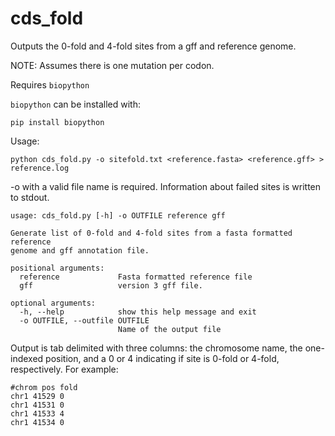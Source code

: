 # cds_fold
Outputs the 0-fold and 4-fold sites from a gff and reference genome.

NOTE: Assumes there is one mutation per codon.

Requires `biopython`

`biopython` can be installed with:

`pip install biopython`

Usage:

`python cds_fold.py -o sitefold.txt <reference.fasta> <reference.gff> > reference.log`


-o with a valid file name is required. Information about failed sites is written to stdout.

```
usage: cds_fold.py [-h] -o OUTFILE reference gff

Generate list of 0-fold and 4-fold sites from a fasta formatted reference
genome and gff annotation file.

positional arguments:
  reference             Fasta formatted reference file
  gff                   version 3 gff file.

optional arguments:
  -h, --help            show this help message and exit
  -o OUTFILE, --outfile OUTFILE
                        Name of the output file
```


Output is tab delimited with three columns: the chromosome name, the one-indexed position, and a 0 or 4 indicating if site is 0-fold or 4-fold, respectively. For example:

```
#chrom pos fold
chr1 41529 0
chr1 41531 0
chr1 41533 4
chr1 41534 0
```
